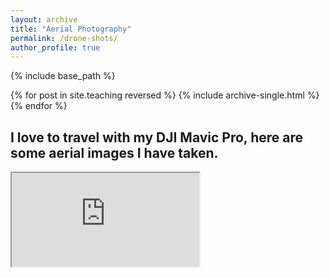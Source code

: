 ```yaml
---
layout: archive
title: "Aerial Photography"
permalink: /drone-shots/
author_profile: true
---
```


{% include base_path %}

{% for post in site.teaching reversed %}
  {% include archive-single.html %}
{% endfor %}

## I love to travel with my DJI Mavic Pro, here are some aerial images I have taken.

<head>
<style>
div#container
{
    width:800px;
    height:800px;
    overflow:hidden;     /* if you don't want a scrollbar, set to hidden */
    overflow-x:hidden;   /* hides horizontal scrollbar on newer browsers */

    /* resize and min-height are optional, allows user to resize viewable area */
    -webkit-resize:vertical; 
    -moz-resize:vertical;
    resize:vertical;
    min-height:317px;
}

iframe#embed
{
    width:800px;       /* set this to approximate width of entire page you're embedding */
    height:800px;      /* determines where the bottom of the page cuts off */
    margin-left:-400px; /* clipping left side of page */
    margin-top:-400px;  /* clipping top of page */
    overflow:hidden;

    /* resize seems to inherit in at least Firefox */
    -webkit-resize:none;
    -moz-resize:none;
    resize:none;
}
</style>
</head>

<div id="container">
  <iframe src="https://www.skypixel.com/photo360s/e4cb5e90-1e36-4dae-a902-9bf22fb9e337" allowfullscreen></iframe>
</div>
